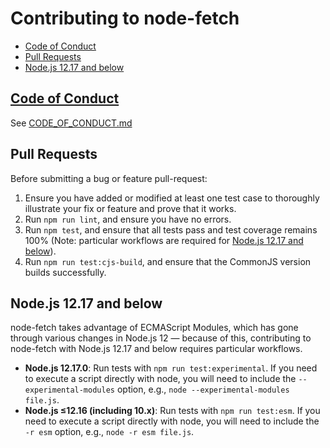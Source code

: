 # Contributing to node-fetch

* [Code of Conduct](#code-of-conduct)
* [Pull Requests](#pull-requests)
* [Node.js 12.17 and below](#nodejs-1217-and-below)

## [Code of Conduct](https://github.com/node-fetch/node-fetch/blob/master/CODE_OF_CONDUCT.md)

See [CODE_OF_CONDUCT.md](https://github.com/node-fetch/node-fetch/blob/master/CODE_OF_CONDUCT.md)

## Pull Requests

Before submitting a bug or feature pull-request:

1. Ensure you have added or modified at least one test case to thoroughly illustrate your fix or
   feature and prove that it works.
2. Run `npm run lint`, and ensure you have no errors.
3. Run `npm test`, and ensure that all tests pass and test coverage remains 100% (Note: particular
   workflows are required for [Node.js 12.17 and below](#nodejs-1217-and-below)).
4. Run `npm run test:cjs-build`, and ensure that the CommonJS version builds successfully.

## Node.js 12.17 and below

node-fetch takes advantage of ECMAScript Modules, which has gone through various changes in
Node.js 12 — because of this, contributing to node-fetch with Node.js 12.17 and below requires
particular workflows.

* **Node.js 12.17.0**: Run tests with `npm run test:experimental`.  If you need to execute a script
  directly with node, you will need to include the `--experimental-modules` option,
  e.g., `node --experimental-modules file.js`.
* **Node.js ≤12.16 (including 10.x)**: Run tests with `npm run test:esm`.  If you need to execute a
  script directly with node, you will need to include the `-r esm` option,
  e.g., `node -r esm file.js`.
